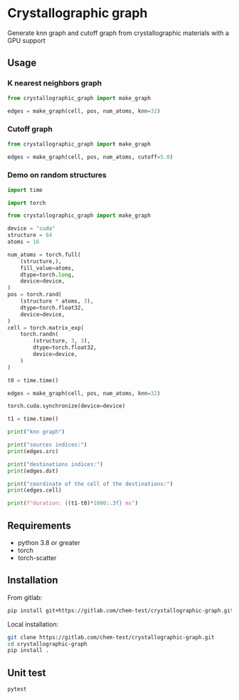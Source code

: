 # Crystallographic graph

Generate knn graph and cutoff graph from crystallographic materials with a GPU support

## Usage

### K nearest neighbors graph

```python
from crystallographic_graph import make_graph

edges = make_graph(cell, pos, num_atoms, knn=32)
```

### Cutoff graph

```python
from crystallographic_graph import make_graph

edges = make_graph(cell, pos, num_atoms, cutoff=5.0)
```

### Demo on random structures

```python
import time

import torch

from crystallographic_graph import make_graph

device = "cuda"
structure = 64
atoms = 16

num_atoms = torch.full(
    (structure,),
    fill_value=atoms,
    dtype=torch.long,
    device=device,
)
pos = torch.rand(
    (structure * atoms, 3),
    dtype=torch.float32,
    device=device,
)
cell = torch.matrix_exp(
    torch.randn(
        (structure, 3, 3),
        dtype=torch.float32,
        device=device,
    )
)

t0 = time.time()

edges = make_graph(cell, pos, num_atoms, knn=32)

torch.cuda.synchronize(device=device)

t1 = time.time()

print("knn graph")

print("sources indices:")
print(edges.src)

print("destinations indices:")
print(edges.dst)

print("coordinate of the cell of the destinations:")
print(edges.cell)

print(f"duration: {(t1-t0)*1000:.3f} ms")
```

## Requirements

* python 3.8 or greater
* torch
* torch-scatter

## Installation

From gitlab:

```bash
pip install git+https://gitlab.com/chem-test/crystallographic-graph.git 
```

Local installation:

```bash
git clone https://gitlab.com/chem-test/crystallographic-graph.git
cd crystallographic-graph
pip install .
```

## Unit test

```bash
pytest
```

